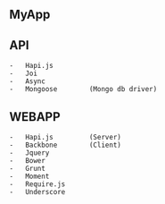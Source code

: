 ## MyApp

## API
    -   Hapi.js
    -   Joi
    -   Async
    -   Mongoose        (Mongo db driver)

## WEBAPP
    -   Hapi.js         (Server)
    -   Backbone        (Client)
    -   Jquery
    -   Bower
    -   Grunt
    -   Moment
    -   Require.js
    -   Underscore